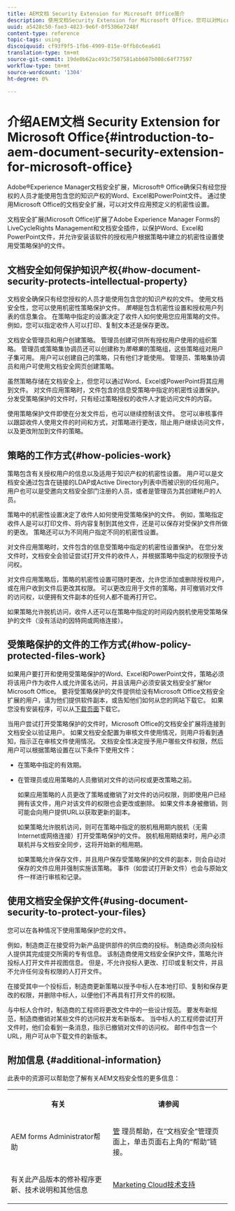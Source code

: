 ```yaml
---
title: AEM文档 Security Extension for Microsoft Office简介
description: 使用文档Security Extension for Microsoft Office，您可以对Microsoft Office文件应用预定义的机密性设置。
uuid: a5428c50-fae3-4823-9e6f-0f5306e7248f
content-type: reference
topic-tags: using
discoiquuid: cf93f9f5-1fb6-4909-815e-0ffb8c6ea6d1
translation-type: tm+mt
source-git-commit: 19de0b62ac493c7507581abb607b008c64f77597
workflow-type: tm+mt
source-wordcount: '1304'
ht-degree: 0%

---
```



# 介绍AEM文档 Security Extension for Microsoft Office{#introduction-to-aem-document-security-extension-for-microsoft-office}

Adobe®Experience Manager文档安全扩展，Microsoft® Office确保只有经您授权的人员才能使用包含您的知识产权的Word、Excel和PowerPoint文件。 通过使用Microsoft Office的文档安全扩展，可以对文件应用预定义的机密性设置。

文档安全扩展(Microsoft Office)扩展了Adobe Experience Manager Forms的LiveCycleRights Management和文档安全插件，以保护Word、Excel和PowerPoint文件，并允许安装该软件的授权用户根据策略中建立的机密性设置使用受策略保护的文件。

## 文档安全如何保护知识产权{#how-document-security-protects-intellectual-property}

文档安全确保只有经您授权的人员才能使用包含您的知识产权的文件。 使用文档安全性，您可以使用机密性策略保护文件。 *策略*&#x200B;是包含机密性设置和授权用户列表的信息集合。 在策略中指定的设置决定了收件人如何使用您应用策略的文件。 例如，您可以指定收件人可以打印、复制文本还是保存更改。

文档安全管理员和用户创建策略。 管理员创建可供所有授权用户使用的组织策略。 管理员或策略集协调员还可以创建称为&#x200B;*策略集*&#x200B;的策略组，这些策略组对用户子集可用。 用户可以创建自己的策略，只有他们才能使用。 管理员、策略集协调员和用户可使用文档安全网页创建策略。

虽然策略存储在文档安全上，但您可以通过Word、Excel或PowerPoint将其应用到文件。 对文件应用策略时，文件包含的信息受策略中指定的机密性设置保护。 分发受策略保护的文件时，只有经过策略授权的收件人才能访问文件的内容。

使用策略保护文件即使在分发文件后，也可以继续控制该文件。 您可以审核事件以跟踪收件人使用文件的时间和方式，对策略进行更改，阻止用户继续访问文件，以及更改附加到文件的策略。

## 策略的工作方式{#how-policies-work}

策略包含有关授权用户的信息以及适用于知识产权的机密性设置。 用户可以是文档安全通过包含在链接的LDAP或Active Directory列表中而被识别的任何用户。 用户也可以是受邀向文档安全部门注册的人员，或者是管理员为其创建帐户的人员。

策略中的机密性设置决定了收件人如何使用受策略保护的文件。 例如，策略指定收件人是可以打印文件、将内容复制到其他文件，还是可以保存对受保护文件所做的更改。 策略还可以为不同用户指定不同的机密性设置。

对文件应用策略时，文件包含的信息受策略中指定的机密性设置保护。 在您分发文件时，文档安全会验证尝试打开文件的收件人，并根据策略中指定的权限授予访问权。

对文件应用策略后，策略的机密性设置可随时更改，允许您添加或删除授权用户，或在用户收到文件后更改其权限。 可以更改应用于文件的策略，并可撤销对文件的访问权，以便拥有文件副本的任何人都不能再打开它。

如果策略允许脱机访问，收件人还可以在策略中指定的时间段内脱机使用受策略保护的文件（没有活动的因特网或网络连接）。

## 受策略保护的文件的工作方式{#how-policy-protected-files-work}

如果用户要打开和使用受策略保护的Word、Excel和PowerPoint文件，策略必须将该用户作为收件人或允许匿名访问，并且该用户必须安装文档安全扩展for Microsoft Office。 要将受策略保护的文件提供给没有Microsoft Office文档安全扩展的用户，请为他们提供软件副本，或告知他们如何从您的网站下载它。 如果您没有安装程序，可以从[下载页面](https://www.adobe.com/products/livecycle/rightsmanagement/extension/downloads.html)下载它。

当用户尝试打开受策略保护的文件时，Microsoft Office的文档安全扩展将连接到文档安全以验证用户。 如果文档安全配置为审核文件使用情况，则用户将看到通知，指示正在审核文件使用情况。 文档安全性决定授予用户哪些文件权限，然后用户可以根据策略设置在以下条件下使用文件：

* 在策略中指定的有效期。
* 在管理员或应用策略的人员撤销对文件的访问权或更改策略之前。

   如果应用策略的人员更改了策略或撤销了对文件的访问权限，则即使用户已经拥有该文件，用户对该文件的权限也会更改或删除。 如果文件本身被撤销，则可能会向用户提供URL以获取更新的副本。

   如果策略允许脱机访问，则可在策略中指定的脱机租用期内脱机（无需Internet或网络连接）打开受策略保护的文件。 脱机租用期结束时，用户必须联机并与文档安全同步，这将开始新的租用期。

   如果策略允许保存文件，并且用户保存受策略保护的文件的副本，则会自动对保存的文件应用并强制实施该策略。 事件（如尝试打开新文件）也会与原始文件一样进行审核和记录。

## 使用文档安全保护文件{#using-document-security-to-protect-your-files}

您可以在各种情况下使用策略保护您的文件。

例如，制造商正在接受将为新产品提供部件的供应商的投标。 制造商必须向投标人提供其完成提交所需的专有信息。 该制造商使用文档安全保护文件，策略允许投标人打开文件并视图信息。 但是，不允许投标人更改、打印或复制文件，并且不允许任何没有权限的人打开文件。

在接受其中一个投标后，制造商更新策略以授予中标人在本地打印、复制和保存更改的权限，并删除中标人，以便他们不再具有打开文件的权限。

与中标人合作时，制造商的工程师将更改文件中的一些设计规范。 要发布新规范，制造商撤销对某些文件的访问权并发布新版本。 当中标人的工程师尝试打开文件时，他们会看到一条消息，指示已撤销对文件的访问权。 邮件中包含一个URL，用户可从中下载文件的新版本。

## 附加信息 {#additional-information}

此表中的资源可以帮助您了解有关AEM文档安全性的更多信息：

<table >
 <tbody>
  <tr>
   <th><p>有关</p> </th>
   <th><p>请参阅</p> </th>
  </tr>
  <tr>
   <td><p>AEM forms Administrator帮助</p> </td>
   <td><p><a href="http://www.adobe.com/go/learn_aemforms_admin_65">管</a> 理员帮助，在“文档安全”管理页面上，单击页面右上角的“帮助”链接。</p> </td>
  </tr>
  <tr>
   <td><p>有关此产品版本的修补程序更新、技术说明和其他信息</p> </td>
   <td><p><a href="https://helpx.adobe.com/cn/marketing-cloud/contact-support.html">Marketing Cloud技术支持</a></p> </td>
  </tr>
 </tbody>
</table>

